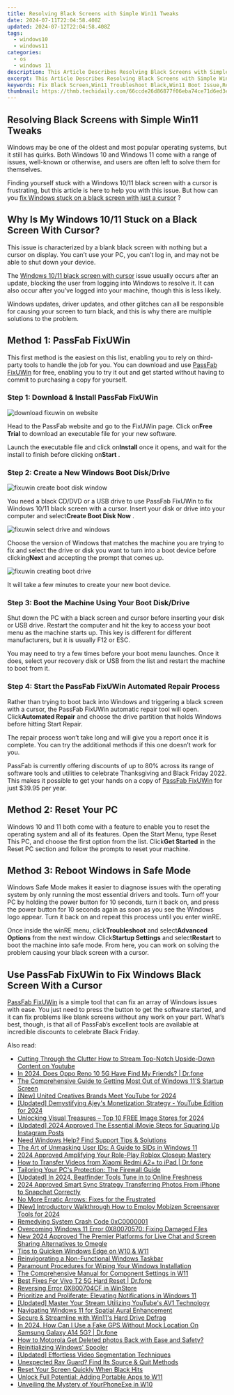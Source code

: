 ```yaml
---
title: Resolving Black Screens with Simple Win11 Tweaks
date: 2024-07-11T22:04:58.408Z
updated: 2024-07-12T22:04:58.408Z
tags:
  - windows10
  - windows11
categories:
  - os
  - windows 11
description: This Article Describes Resolving Black Screens with Simple Win11 Tweaks
excerpt: This Article Describes Resolving Black Screens with Simple Win11 Tweaks
keywords: Fix Black Screen,Win11 Troubleshoot Black,Win11 Boot Issue,Resolve Win11 Screens,Remedy Windows Black,Win11 Display Fix,Clearing Win11 Blackout
thumbnail: https://thmb.techidaily.com/66ccde26d86877f06eba74ce71d6ed3e3e1b37f9fff9b02e8a19618a5ac1ec1e.jpg
---
```


## Resolving Black Screens with Simple Win11 Tweaks

 Windows may be one of the oldest and most popular operating systems, but it still has quirks. Both Windows 10 and Windows 11 come with a range of issues, well-known or otherwise, and users are often left to solve them for themselves.

 Finding yourself stuck with a Windows 10/11 black screen with a cursor is frustrating, but this article is here to help you with this issue. But how can you [fix Windows stuck on a black screen with just a cursor](https://www.passfab.com/windows-repair/how-to-fix-windows-11-black-screen-with-cursor.html) ?

## Why Is My Windows 10/11 Stuck on a Black Screen With Cursor?

 This issue is characterized by a blank black screen with nothing but a cursor on display. You can’t use your PC, you can’t log in, and may not be able to shut down your device.

 The [Windows 10/11 black screen with cursor](https://www.passfab.com/windows-tips/windows-10-11-black-screen-with-cursor.html) issue usually occurs after an update, blocking the user from logging into Windows to resolve it. It can also occur after you’ve logged into your machine, though this is less likely.

 Windows updates, driver updates, and other glitches can all be responsible for causing your screen to turn black, and this is why there are multiple solutions to the problem.

## Method 1: PassFab FixUWin

 This first method is the easiest on this list, enabling you to rely on third-party tools to handle the job for you. You can download and use [PassFab FixUWin](https://www.passfab.com/products/fix-windows.html) for free, enabling you to try it out and get started without having to commit to purchasing a copy for yourself.

### Step 1: Download & Install PassFab FixUWin

![download fixuwin on website](https://static1.makeuseofimages.com/wordpress/wp-content/uploads/2022/11/download-fixuwin.jpg)

 Head to the PassFab website and go to the FixUWin page. Click on**Free Trial** to download an executable file for your new software.

 Launch the executable file and click on**Install** once it opens, and wait for the install to finish before clicking on**Start** .

### Step 2: Create a New Windows Boot Disk/Drive

![fixuwin create boot disk window](https://static1.makeuseofimages.com/wordpress/wp-content/uploads/2022/11/fixuwin-create-boot-disk.jpg)

 You need a black CD/DVD or a USB drive to use PassFab FixUWin to fix Windows 10/11 black screen with a cursor. Insert your disk or drive into your computer and select**Create Boot Disk Now** .

![fixuwin select drive and windows](https://static1.makeuseofimages.com/wordpress/wp-content/uploads/2022/11/fixuwin-select-drive-and-windows.jpg)

 Choose the version of Windows that matches the machine you are trying to fix and select the drive or disk you want to turn into a boot device before clicking**Next** and accepting the prompt that comes up.

![fixuwin creating boot drive](https://static1.makeuseofimages.com/wordpress/wp-content/uploads/2022/11/fixuwin-creating-boot-drive.jpg)

It will take a few minutes to create your new boot device.

### Step 3: Boot the Machine Using Your Boot Disk/Drive

 Shut down the PC with a black screen and cursor before inserting your disk or USB drive. Restart the computer and hit the key to access your boot menu as the machine starts up. This key is different for different manufacturers, but it is usually F12 or ESC.

 You may need to try a few times before your boot menu launches. Once it does, select your recovery disk or USB from the list and restart the machine to boot from it.

### Step 4: Start the PassFab FixUWin Automated Repair Process

 Rather than trying to boot back into Windows and triggering a black screen with a cursor, the PassFab FixUWin automatic repair tool will open. Click**Automated Repair** and choose the drive partition that holds Windows before hitting Start Repair.

 The repair process won’t take long and will give you a report once it is complete. You can try the additional methods if this one doesn’t work for you.

 PassFab is currently offering discounts of up to 80% across its range of software tools and utilities to celebrate Thanksgiving and Black Friday 2022\. This makes it possible to get your hands on a copy of [PassFab FixUWin](https://www.passfab.com/products/fix-windows.html) for just $39.95 per year.

## Method 2: Reset Your PC

 Windows 10 and 11 both come with a feature to enable you to reset the operating system and all of its features. Open the Start Menu, type Reset This PC, and choose the first option from the list. Click**Get Started** in the Reset PC section and follow the prompts to reset your machine.

## Method 3: Reboot Windows in Safe Mode

 Windows Safe Mode makes it easier to diagnose issues with the operating system by only running the most essential drivers and tools. Turn off your PC by holding the power button for 10 seconds, turn it back on, and press the power button for 10 seconds again as soon as you see the Windows logo appear. Turn it back on and repeat this process until you enter winRE.

 Once inside the winRE menu, click**Troubleshoot** and select**Advanced Options** from the next window. Click**Startup Settings** and select**Restart** to boot the machine into safe mode. From here, you can work on solving the problem causing your black screen with a cursor.

## Use PassFab FixUWin to Fix Windows Black Screen With a Cursor

[PassFab FixUWin](https://www.passfab.com/products/fix-windows.html) is a simple tool that can fix an array of Windows issues with ease. You just need to press the button to get the software started, and it can fix problems like blank screens without any work on your part. What’s best, though, is that all of PassFab’s excellent tools are available at incredible discounts to celebrate Black Friday.


<ins class="adsbygoogle"
     style="display:block"
     data-ad-format="autorelaxed"
     data-ad-client="ca-pub-7571918770474297"
     data-ad-slot="1223367746"></ins>



<ins class="adsbygoogle"
     style="display:block"
     data-ad-client="ca-pub-7571918770474297"
     data-ad-slot="8358498916"
     data-ad-format="auto"
     data-full-width-responsive="true"></ins>



<span class="atpl-alsoreadstyle">Also read:</span>
<div><ul>
<li><a href="https://youtube-clips.techidaily.com/cutting-through-the-clutter-how-to-stream-top-notch-upside-down-content-on-youtube/"><u>Cutting Through the Clutter  How to Stream Top-Notch Upside-Down Content on Youtube</u></a></li>
<li><a href="https://location-social.techidaily.com/in-2024-does-oppo-reno-10-5g-have-find-my-friends-drfone-by-drfone-virtual-android/"><u>In 2024, Does Oppo Reno 10 5G Have Find My Friends? | Dr.fone</u></a></li>
<li><a href="https://windows11.techidaily.com/the-comprehensive-guide-to-getting-most-out-of-windows-11s-startup-screen/"><u>The Comprehensive Guide to Getting Most Out of Windows 11'S Startup Screen</u></a></li>
<li><a href="https://fox-blue.techidaily.com/new-united-creatives-brands-meet-youtube-for-2024/"><u>[New] United Creatives  Brands Meet YouTube for 2024</u></a></li>
<li><a href="https://facebook-video-footage.techidaily.com/updated-demystifying-ajeys-monetization-strategy-youtube-edition-for-2024/"><u>[Updated] Demystifying Ajey's Monetization Strategy - YouTube Edition for 2024</u></a></li>
<li><a href="https://some-tips.techidaily.com/unlocking-visual-treasures-top-10-free-image-stores-for-2024/"><u>Unlocking Visual Treasures – Top 10 FREE Image Stores for 2024</u></a></li>
<li><a href="https://instagram-videos.techidaily.com/updated-2024-approved-the-essential-imovie-steps-for-squaring-up-instagram-posts/"><u>[Updated] 2024 Approved  The Essential iMovie Steps for Squaring Up Instagram Posts</u></a></li>
<li><a href="https://windows11.techidaily.com/need-windows-help-find-support-tips-and-solutions/"><u>Need Windows Help? Find Support Tips & Solutions</u></a></li>
<li><a href="https://windows11.techidaily.com/the-art-of-unmasking-user-ids-a-guide-to-sids-in-windows-11/"><u>The Art of Unmasking User IDs: A Guide to SIDs in Windows 11</u></a></li>
<li><a href="https://extra-information.techidaily.com/2024-approved-amplifying-your-role-play-roblox-closeup-mastery/"><u>2024 Approved  Amplifying Your Role-Play  Roblox Closeup Mastery</u></a></li>
<li><a href="https://android-transfer.techidaily.com/how-to-transfer-videos-from-xiaomi-redmi-a2plus-to-ipad-drfone-by-drfone-transfer-from-android-transfer-from-android/"><u>How to Transfer Videos from Xiaomi Redmi A2+ to iPad | Dr.fone</u></a></li>
<li><a href="https://windows11.techidaily.com/tailoring-your-pcs-protection-the-firewall-guide/"><u>Tailoring Your PC's Protection: The Firewall Guide</u></a></li>
<li><a href="https://fox-access.techidaily.com/updated-in-2024-beatfinder-tools-tune-in-to-online-freshness/"><u>[Updated] In 2024, Beatfinder Tools  Tune in to Online Freshness</u></a></li>
<li><a href="https://snapchat-videos.techidaily.com/2024-approved-smart-sync-strategy-transferring-photos-from-iphone-to-snapchat-correctly/"><u>2024 Approved  Smart Sync Strategy  Transferring Photos From iPhone to Snapchat Correctly</u></a></li>
<li><a href="https://windows11.techidaily.com/no-more-erratic-arrows-fixes-for-the-frustrated/"><u>No More Erratic Arrows: Fixes for the Frustrated</u></a></li>
<li><a href="https://digital-screen-recording.techidaily.com/new-introductory-walkthrough-how-to-employ-mobizen-screensaver-tools-for-2024/"><u>[New] Introductory Walkthrough  How to Employ Mobizen Screensaver Tools for 2024</u></a></li>
<li><a href="https://windows11.techidaily.com/remedying-system-crash-code-0xc0000001/"><u>Remedying System Crash Code 0xC0000001</u></a></li>
<li><a href="https://windows11.techidaily.com/overcoming-windows-11-error-0x80070570-fixing-damaged-files/"><u>Overcoming Windows 11 Error 0X80070570: Fixing Damaged Files</u></a></li>
<li><a href="https://audio-editing.techidaily.com/new-2024-approved-the-premier-platforms-for-live-chat-and-screen-sharing-alternatives-to-omegle/"><u>New 2024 Approved The Premier Platforms for Live Chat and Screen Sharing Alternatives to Omegle</u></a></li>
<li><a href="https://windows11.techidaily.com/tips-to-quicken-windows-edge-on-w10-and-w11/"><u>Tips to Quicken Windows Edge on W10 & W11</u></a></li>
<li><a href="https://windows11.techidaily.com/reinvigorating-a-non-functional-windows-taskbar/"><u>Reinvigorating a Non-Functional Windows Taskbar</u></a></li>
<li><a href="https://windows11.techidaily.com/paramount-procedures-for-wiping-your-windows-installation/"><u>Paramount Procedures for Wiping Your Windows Installation</u></a></li>
<li><a href="https://windows11.techidaily.com/the-comprehensive-manual-for-component-settings-in-w11/"><u>The Comprehensive Manual for Component Settings in W11</u></a></li>
<li><a href="https://techidaily.com/best-fixes-for-vivo-t2-5g-hard-reset-drfone-by-drfone-reset-android-reset-android/"><u>Best Fixes For Vivo T2 5G Hard Reset | Dr.fone</u></a></li>
<li><a href="https://windows11.techidaily.com/reversing-error-0x800704cf-in-winstore/"><u>Reversing Error 0X800704CF in WinStore</u></a></li>
<li><a href="https://windows11.techidaily.com/prioritize-and-proliferate-elevating-notifications-in-windows-11/"><u>Prioritize and Proliferate: Elevating Notifications in Windows 11</u></a></li>
<li><a href="https://facebook-record-videos.techidaily.com/updated-master-your-stream-utilizing-youtubes-av1-technology/"><u>[Updated] Master Your Stream  Utilizing YouTube's AV1 Technology</u></a></li>
<li><a href="https://windows11.techidaily.com/navigating-windows-11-for-spatial-aural-enhancement/"><u>Navigating Windows 11 for Spatial Aural Enhancement</u></a></li>
<li><a href="https://windows11.techidaily.com/secure-and-streamline-with-win11s-hard-drive-defrag/"><u>Secure & Streamline with Win11's Hard Drive Defrag</u></a></li>
<li><a href="https://review-topics.techidaily.com/in-2024-how-can-i-use-a-fake-gps-without-mock-location-on-samsung-galaxy-a14-5g-drfone-by-drfone-virtual-android/"><u>In 2024, How Can I Use a Fake GPS Without Mock Location On Samsung Galaxy A14 5G? | Dr.fone</u></a></li>
<li><a href="https://blog-min.techidaily.com/how-to-motorola-get-deleted-photos-back-with-ease-and-safety-by-fonelab-android-recover-photos/"><u>How to Motorola Get Deleted photos Back with Ease and Safety?</u></a></li>
<li><a href="https://windows11.techidaily.com/reinitializing-windows-spooler/"><u>Reinitializing Windows' Spooler</u></a></li>
<li><a href="https://digital-screen-recording.techidaily.com/updated-effortless-video-segmentation-techniques/"><u>[Updated] Effortless Video Segmentation Techniques</u></a></li>
<li><a href="https://windows11.techidaily.com/unexpected-rav-guard-find-its-source-and-quit-methods/"><u>Unexpected Rav Guard? Find Its Source & Quit Methods</u></a></li>
<li><a href="https://windows11.techidaily.com/reset-your-screen-quickly-when-black-hits/"><u>Reset Your Screen Quickly When Black Hits</u></a></li>
<li><a href="https://windows11.techidaily.com/unlock-full-potential-adding-portable-apps-to-w11/"><u>Unlock Full Potential: Adding Portable Apps to W11</u></a></li>
<li><a href="https://windows11.techidaily.com/unveiling-the-mystery-of-yourphoneexe-in-w10/"><u>Unveiling the Mystery of YourPhoneExe in W10</u></a></li>
</ul></div>
